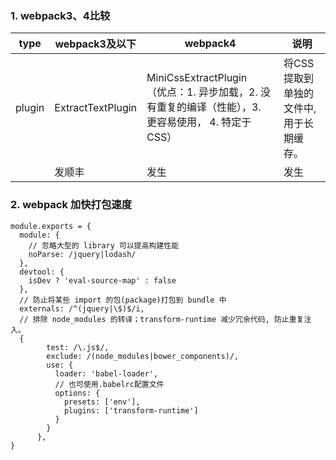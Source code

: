 ### 1. webpack3、4比较
type | webpack3及以下 | webpack4 | 说明 
---|---|---|---
plugin | ExtractTextPlugin | MiniCssExtractPlugin<br>（优点：1. 异步加载，2. 没有重复的编译（性能），3. 更容易使用， 4. 特定于CSS） | 将CSS提取到单独的文件中,用于长期缓存。
&nbsp; | 发顺丰 | 发生 | 发生

### 2. webpack 加快打包速度
```
module.exports = {
  module: {
    // 忽略大型的 library 可以提高构建性能
    noParse: /jquery|lodash/
  },
  devtool: {
    isDev ? 'eval-source-map' : false
  },
  // 防止将某些 import 的包(package)打包到 bundle 中
  externals: /^(jquery|\$)$/i,
  // 排除 node_modules 的转译；transform-runtime 减少冗余代码, 防止重复注入。
  {
        test: /\.js$/,
        exclude: /(node_modules|bower_components)/,
        use: {
          loader: 'babel-loader',
          // 也可使用.babelrc配置文件
          options: {
            presets: ['env'],
            plugins: ['transform-runtime']
          }
        }
      },
}
```
